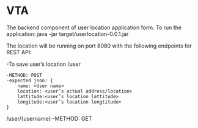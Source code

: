# VTA

The backend component of user location application form.
To run the application:
 java -jar target/userlocation-0.0.1.jar

The location will be running on port 8080 with the following endpoints for REST API:

-To save user’s location
 /user
	
	-METHOD: POST
	-expected json: {
		name: <User name>
		location: <user’s actual address/location>
		lattitude:<user’s location lattitude>
		longitude:<user’s location longtitude>
	}

/user/{username}
	-METHOD: GET
  

